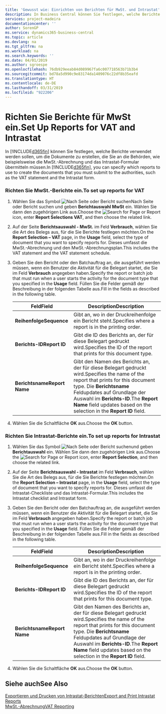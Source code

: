 ```yaml
---
title: 'Gewusst wie: Einrichten von Berichten für MwSt. und Intrastat'
description: In Business Central können Sie festlegen, welche Berichte verwendet werden sollen, um die Dokumente zu erstellen, die Sie an die Behörden, wie beispielsweise die MwSt.-Abrechnung und das Intrastat-Formular übermitteln müssen.
services: project-madeira
documentationcenter: ''
author: SorenGP
ms.service: dynamics365-business-central
ms.topic: article
ms.devlang: na
ms.tgt_pltfrm: na
ms.workload: na
ms.search.keywords: ''
ms.date: 04/01/2019
ms.author: sgroespe
ms.openlocfilehash: 76db929eeab84d089967fa6c007718563b71b3b4
ms.sourcegitcommit: bd78a5d990c9e83174da1409076c22df8b35eafd
ms.translationtype: HT
ms.contentlocale: de-DE
ms.lasthandoff: 03/31/2019
ms.locfileid: "922206"
---
```

# <a name="set-up-reports-for-vat-and-intrastat"></a><span data-ttu-id="79983-103">Richten Sie Berichte für MwSt ein.</span><span class="sxs-lookup"><span data-stu-id="79983-103">Set Up Reports for VAT and Intrastat</span></span>
<span data-ttu-id="79983-104">In [!INCLUDE[d365fin](../../includes/d365fin_md.md)] können Sie festlegen, welche Berichte verwendet werden sollen, um die Dokumente zu erstellen, die Sie an die Behörden, wie beispielsweise die MwSt.-Abrechnung und das Intrastat-Formular übermitteln müssen.</span><span class="sxs-lookup"><span data-stu-id="79983-104">In [!INCLUDE[d365fin](../../includes/d365fin_md.md)], you can specify which reports to use to create the documents that you must submit to the authorities, such as the VAT statement and the Intrastat form.</span></span>  

### <a name="to-set-up-reports-for-vat"></a><span data-ttu-id="79983-105">Richten Sie MwSt.-Berichte ein.</span><span class="sxs-lookup"><span data-stu-id="79983-105">To set up reports for VAT</span></span>  

1.  <span data-ttu-id="79983-106">Wählen Sie das Symbol ![Nach Seite oder Bericht suchen](../../media/ui-search/search_small.png "Nach Seite oder Bericht suchen")Nach Seite oder Bericht suchen und geben **Berichtauswahl MwSt** ein. Wählen Sie dann den zugehörigen Link aus.</span><span class="sxs-lookup"><span data-stu-id="79983-106">Choose the ![Search for Page or Report](../../media/ui-search/search_small.png "Search for Page or Report icon") icon, enter **Report Selections VAT**, and then choose the related link.</span></span>  

2.  <span data-ttu-id="79983-107">Auf der Seite **Berichtsauswahl - MwSt.** im Feld **Verbrauch**, wählen Sie die Art des Belegs aus, für die Sie Berichte festlegen möchten.</span><span class="sxs-lookup"><span data-stu-id="79983-107">On the **Report Selection – VAT** page, in the **Usage** field, select the type of document that you want to specify reports for.</span></span> <span data-ttu-id="79983-108">Dieses umfasst die MwSt.-Abrechnung und den MwSt.-Abrechnungsplan.</span><span class="sxs-lookup"><span data-stu-id="79983-108">This includes the VAT statement and the VAT statement schedule.</span></span>  

3.  <span data-ttu-id="79983-109">Geben Sie den Bericht oder den Batchauftrag an, die ausgeführt werden müssen, wenn ein Benutzer die Aktivität für die Belegart startet, die Sie im Feld **Verbrauch** angegeben haben.</span><span class="sxs-lookup"><span data-stu-id="79983-109">Specify the report or batch job that must run when a user starts the activity for the document type that you specified in the **Usage** field.</span></span> <span data-ttu-id="79983-110">Füllen Sie die Felder gemäß der Beschreibung in der folgenden Tabelle aus.</span><span class="sxs-lookup"><span data-stu-id="79983-110">Fill in the fields as described in the following table.</span></span>  

    |<span data-ttu-id="79983-111">Feld</span><span class="sxs-lookup"><span data-stu-id="79983-111">Field</span></span>|<span data-ttu-id="79983-112">Description</span><span class="sxs-lookup"><span data-stu-id="79983-112">Description</span></span>|  
    |---------------------------------|---------------------------------------|  
    |<span data-ttu-id="79983-113">**Reihenfolge**</span><span class="sxs-lookup"><span data-stu-id="79983-113">**Sequence**</span></span>|<span data-ttu-id="79983-114">Gibt an, wo in der Druckreihenfolge ein Bericht steht.</span><span class="sxs-lookup"><span data-stu-id="79983-114">Specifies where a report is in the printing order.</span></span>|  
    |<span data-ttu-id="79983-115">**Berichts-ID**</span><span class="sxs-lookup"><span data-stu-id="79983-115">**Report ID**</span></span>|<span data-ttu-id="79983-116">Gibt die ID des Berichts an, der für diese Belegart gedruckt wird.</span><span class="sxs-lookup"><span data-stu-id="79983-116">Specifies the ID of the report that prints for this document type.</span></span>|  
    |<span data-ttu-id="79983-117">**Berichtsname**</span><span class="sxs-lookup"><span data-stu-id="79983-117">**Report Name**</span></span>|<span data-ttu-id="79983-118">Gibt den Namen des Berichts an, der für diese Belegart gedruckt wird.</span><span class="sxs-lookup"><span data-stu-id="79983-118">Specifies the name of the report that prints for this document type.</span></span> <span data-ttu-id="79983-119">Die **Berichtsname** Feldupdates auf Grundlage der Auswahl im **Berichts-ID**.</span><span class="sxs-lookup"><span data-stu-id="79983-119">The **Report Name** field updates based on the selection in the **Report ID** field.</span></span>|  

4.  <span data-ttu-id="79983-120">Wählen Sie die Schaltfläche **OK** aus.</span><span class="sxs-lookup"><span data-stu-id="79983-120">Choose the **OK** button.</span></span>  

### <a name="to-set-up-reports-for-intrastat"></a><span data-ttu-id="79983-121">Richten Sie Intrastat-Berichte ein.</span><span class="sxs-lookup"><span data-stu-id="79983-121">To set up reports for Intrastat</span></span>  

1.  <span data-ttu-id="79983-122">Wählen Sie das Symbol ![Nach Seite oder Bericht suchen](../../media/ui-search/search_small.png "Nach Seite oder Bericht suchen")und geben **Berichtauswahl** ein. Wählen Sie dann den zugehörigen Link aus.</span><span class="sxs-lookup"><span data-stu-id="79983-122">Choose the ![Search for Page or Report](../../media/ui-search/search_small.png "Search for Page or Report icon") icon, enter **Report Selection**, and then choose the related link.</span></span>  

2.  <span data-ttu-id="79983-123">Auf der Seite **Berichtsauswahl - Intrastat** im Feld **Verbrauch**, wählen Sie die Art des Belegs aus, für die Sie Berichte festlegen möchten.</span><span class="sxs-lookup"><span data-stu-id="79983-123">On the **Report Selection – Intrastat** page, in the **Usage** field, select the type of document that you want to specify reports for.</span></span> <span data-ttu-id="79983-124">Dieses umfasst die Intrastat-Checkliste und das Intrastat-Formular.</span><span class="sxs-lookup"><span data-stu-id="79983-124">This includes the Intrastat checklist and Intrastat form.</span></span>  

3.  <span data-ttu-id="79983-125">Geben Sie den Bericht oder den Batchauftrag an, die ausgeführt werden müssen, wenn ein Benutzer die Aktivität für die Belegart startet, die Sie im Feld **Verbrauch** angegeben haben.</span><span class="sxs-lookup"><span data-stu-id="79983-125">Specify the report or batch job that must run when a user starts the activity for the document type that you specified in the **Usage** field.</span></span> <span data-ttu-id="79983-126">Füllen Sie die Felder gemäß der Beschreibung in der folgenden Tabelle aus.</span><span class="sxs-lookup"><span data-stu-id="79983-126">Fill in the fields as described in the following table.</span></span>  

    |<span data-ttu-id="79983-127">Feld</span><span class="sxs-lookup"><span data-stu-id="79983-127">Field</span></span>|<span data-ttu-id="79983-128">Description</span><span class="sxs-lookup"><span data-stu-id="79983-128">Description</span></span>|  
    |---------------------------------|---------------------------------------|  
    |<span data-ttu-id="79983-129">**Reihenfolge**</span><span class="sxs-lookup"><span data-stu-id="79983-129">**Sequence**</span></span>|<span data-ttu-id="79983-130">Gibt an, wo in der Druckreihenfolge ein Bericht steht.</span><span class="sxs-lookup"><span data-stu-id="79983-130">Specifies where a report is in the printing order.</span></span>|  
    |<span data-ttu-id="79983-131">**Berichts-ID**</span><span class="sxs-lookup"><span data-stu-id="79983-131">**Report ID**</span></span>|<span data-ttu-id="79983-132">Gibt die ID des Berichts an, der für diese Belegart gedruckt wird.</span><span class="sxs-lookup"><span data-stu-id="79983-132">Specifies the ID of the report that prints for this document type.</span></span>|  
    |<span data-ttu-id="79983-133">**Berichtsname**</span><span class="sxs-lookup"><span data-stu-id="79983-133">**Report Name**</span></span>|<span data-ttu-id="79983-134">Gibt den Namen des Berichts an, der für diese Belegart gedruckt wird.</span><span class="sxs-lookup"><span data-stu-id="79983-134">Specifies the name of the report that prints for this document type.</span></span> <span data-ttu-id="79983-135">Die **Berichtsname** Feldupdates auf Grundlage der Auswahl im **Berichts-ID**.</span><span class="sxs-lookup"><span data-stu-id="79983-135">The **Report Name** field updates based on the selection in the **Report ID** field.</span></span>|  

4.  <span data-ttu-id="79983-136">Wählen Sie die Schaltfläche **OK** aus.</span><span class="sxs-lookup"><span data-stu-id="79983-136">Choose the **OK** button.</span></span>  

## <a name="see-also"></a><span data-ttu-id="79983-137">Siehe auch</span><span class="sxs-lookup"><span data-stu-id="79983-137">See Also</span></span>  
[<span data-ttu-id="79983-138">Exportieren und Drucken von Intrastat-Berichten</span><span class="sxs-lookup"><span data-stu-id="79983-138">Export and Print Intrastat Reports</span></span>](how-to-export-and-print-intrastat-reports.md)  
[<span data-ttu-id="79983-139">MwSt.-Abrechnung</span><span class="sxs-lookup"><span data-stu-id="79983-139">VAT Reporting</span></span>](vat-reporting.md)
